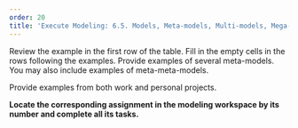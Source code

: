 ```yaml
---
order: 20
title: 'Execute Modeling: 6.5. Models, Meta-models, Multi-models, Mega-models'
---
```


Review the example in the first row of the table. Fill in the empty cells in the rows following the examples. Provide examples of several meta-models. You may also include examples of meta-meta-models.

Provide examples from both work and personal projects.

**Locate the corresponding assignment in the modeling workspace by its number and complete all its tasks.**
